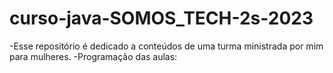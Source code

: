 # curso-java-SOMOS_TECH-2s-2023
-Esse repositório é dedicado a conteúdos de uma turma ministrada por mim para mulheres.
-Programação das aulas: 
